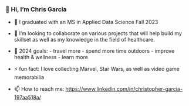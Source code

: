 ### 👋 Hi, I’m Chris Garcia

- 🌱 I graduated with an MS in Applied Data Science Fall 2023
- 💞️ I’m looking to collaborate on various projects that will help build my skillset as well as my knowledge in the field of healthcare.
- 🥅 2024 goals:
      - travel more
      - spend more time outdoors
      - improve health & wellness
      - learn more

- ⚡️ fun fact: I love collecting Marvel, Star Wars, as well as video game memorabilia 
- 📫 How to reach me: https://www.linkedin.com/in/christopher-garcia-197aa518a/

<!---
ChrisGarciaDS/ChrisGarciaDS is a ✨ special ✨ repository because its `README.md` (this file) appears on your GitHub profile.
You can click the Preview link to take a look at your changes.
--->
